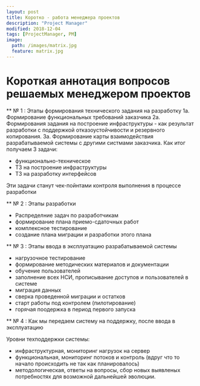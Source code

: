 ```yaml
---
layout: post
title: Коротко - работа менеджера проектов
description: "Project Manager"
modified: 2018-12-04
tags: [ProjectManager, PM]
image:
  path: /images/matrix.jpg
  feature: matrix.jpg
---
```

# Короткая аннотация вопросов решаемых менеджером проектов

** № 1 : Этапы формирования технического задания на разработку
1а. Формирование функциональных требований заказчика
2а. Формирования задания на построение инфраструктуры - как результат разработки с поддержкой отказоустойчивости и резервного копирования.
3а. Формирование карты взаимодействия разрабатываемой системы с другими систмами заказчика.
Как итог получаем  3 задачи: 
- функционально-техническое
- ТЗ на построение инфраструктуры
- ТЗ на разработку интерфейсов

Эти задачи станут чек-пойнтами контроля выполнения в процессе разработки

** № 2 : Этапы разработки
- Распределние задач по разработчикам
- формирование плана приемо-сдаточных работ
- комплексное тестирование 
- создание плана миграции и разработки этого плана

** № 3 : Этапы ввода в эксплуатацию разрабатываемой системы
- нагрузочное тестирование
- формирование методических материалов и документации
- обучение пользователей
- заполнение всех НСИ, прописывание доступов и пользователей в системе
- миграция данных
- сверка проведенной миграции и остатков
- старт работы под контролем (пилотирование)
- горячая поодержка в период первого запуска

** № 4 :
Как мы передаем систему на поддержку, после ввода в эксплуатацию

Уровни техподдержки системы:
- инфраструктурная, мониторинг нагрузок на сервер
- функциональная, мониторинг потоков и контроль (вдруг что то начало происходить не так как планировалось)
- методологическая, ответы на вопросы, сбор новых выявленых потребностях для возможной дальнейшей эволюции.


